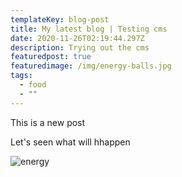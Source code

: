 ```yaml
---
templateKey: blog-post
title: My latest blog | Testing cms
date: 2020-11-26T02:19:44.297Z
description: Trying out the cms
featuredpost: true
featuredimage: /img/energy-balls.jpg
tags:
  - food
  - ""
---
```

This is a new post





Let's seen what will hhappen



![](/img/energy-balls.jpg "energy")